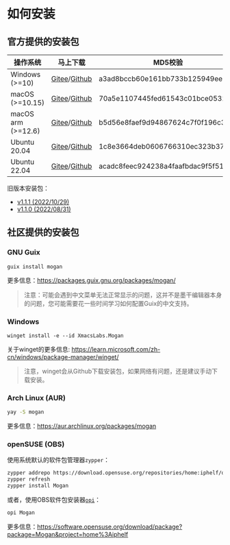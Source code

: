 # 如何安装
## 官方提供的安装包
| 操作系统 | 马上下载 | MD5校验 |
|-------|-----|--------|
| Windows (>=10)| [Gitee](https://gitee.com/XmacsLabs/mogan/attach_files/1370402/download)/[Github](https://github.com/XmacsLabs/mogan/releases/download/v1.1.2/Mogan-v1.1.2-64bit-installer.exe) | a3ad8bccb60e161bb733b125949eeadd |
| macOS (>=10.15) | [Gitee](https://gitee.com/XmacsLabs/mogan/attach_files/1370400/download)/[Github](https://github.com/XmacsLabs/mogan/releases/download/v1.1.2/Mogan_v1.1.2.dmg) | 70a5e1107445fed61543c01bce053224 |
| macOS arm (>=12.6) | [Gitee](https://gitee.com/XmacsLabs/mogan/attach_files/1370409/download)/[Github](https://github.com/XmacsLabs/mogan/releases/download/v1.1.2/Mogan_arm_v1.1.2.dmg) | b5d56e8faef9d94867624c7f0f196c32 |
| Ubuntu 20.04 | [Gitee](https://gitee.com/XmacsLabs/mogan/attach_files/1370401/download)/[Github](https://github.com/XmacsLabs/mogan/releases/download/v1.1.2/mogan-v1.1.2-ubuntu20.04.deb) | 1c8e3664deb0606766310ec323b3777e |
| Ubuntu 22.04 | [Gitee](https://gitee.com/XmacsLabs/mogan/attach_files/1370403/download)/[Github](https://github.com/XmacsLabs/mogan/releases/download/v1.1.2/mogan-v1.1.2-ubuntu22.04.deb) | acadc8feec924238a4faafbdac9f5f51 |

旧版本安装包：
+ [v1.1.1 (2022/10/29)](https://gitee.com/XmacsLabs/mogan/releases/tag/v1.1.1)
+ [v1.1.0 (2022/08/31)](https://gitee.com/XmacsLabs/mogan/releases/tag/v1.1.0)


## 社区提供的安装包
### GNU Guix
```
guix install mogan
```
更多信息：https://packages.guix.gnu.org/packages/mogan/

> 注意：可能会遇到中文菜单无法正常显示的问题，这并不是墨干编辑器本身的问题，您可能需要花一些时间学习如何配置Guix的中文支持。

### Windows
```
winget install -e --id XmacsLabs.Mogan
```
关于winget的更多信息: https://learn.microsoft.com/zh-cn/windows/package-manager/winget/

> 注意，winget会从Github下载安装包，如果网络有问题，还是建议手动下载安装。

### Arch Linux (AUR)
```bash
yay -S mogan
```
更多信息：https://aur.archlinux.org/packages/mogan

### openSUSE (OBS)

使用系统默认的软件包管理器`zypper`：

```bash
zypper addrepo https://download.opensuse.org/repositories/home:iphelf/openSUSE_Tumbleweed/home:iphelf.repo
zypper refresh
zypper install Mogan
```

或者，使用OBS软件包安装器[`opi`](https://software.opensuse.org/package/opi)：

```bash
opi Mogan
```

更多信息：https://software.opensuse.org/download/package?package=Mogan&project=home%3Aiphelf
